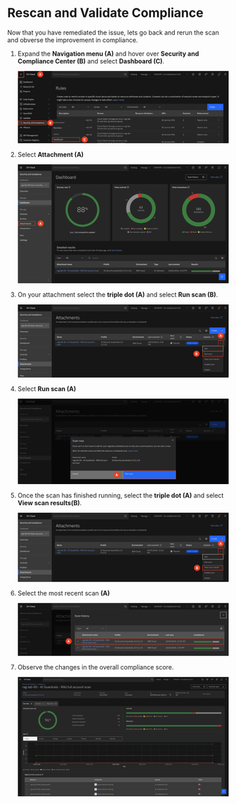 # Rescan and Validate Compliance 

Now that you have remediated the issue, lets go back and rerun the scan and obverse the improvement in compliance.

1. Expand the **Navigation menu (A)** and hover over **Security and Compliance Center (B)** and select **Dashboard (C)**. <br>

    ![alt text](../images/2.4.1-n.png)

2. Select **Attachment (A)**

    ![alt text](../images/2.4.2-n.png)

3. On your attachment select the **triple dot (A)** and select **Run scan (B)**.

    ![alt text](../images/2.4.3-n.png)

4. Select **Run scan (A)**

    ![alt text](../images/2.4.4-n.png)

5. Once the scan has finished running,  select the **triple dot (A)** and select **View scan results(B)**.

    ![alt text](../images/2.4.5-n.png)

6. Select the most recent scan **(A)**

    ![alt text](../images/2.4.6-n.png)

7. Observe the changes in the overall compliance score.

    ![alt text](../images/2.4.7-n.png)